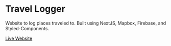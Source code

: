 # Travel Logger

Website to log places traveled to. Built using NextJS, Mapbox, Firebase, and Styled-Components.

[Live Website](https://travel-logger.vercel.app/)
